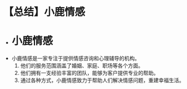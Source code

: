 # 【总结】小鹿情感

-   # 小鹿情感
-   小鹿情感是一家专注于提供情感咨询和心理辅导的机构。
    1.  他们的服务范围涵盖了婚姻、家庭、职场等各个方面。
    2.  他们拥有一支经验丰富的团队，能够为客户提供专业的帮助。
    3.  通过各种方式，小鹿情感致力于帮助人们解决情感问题，重建幸福生活。